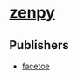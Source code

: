 # [zenpy](https://pypi.org/project/zenpy)



## Publishers
- [facetoe](https://pypi.org/user/facetoe)


